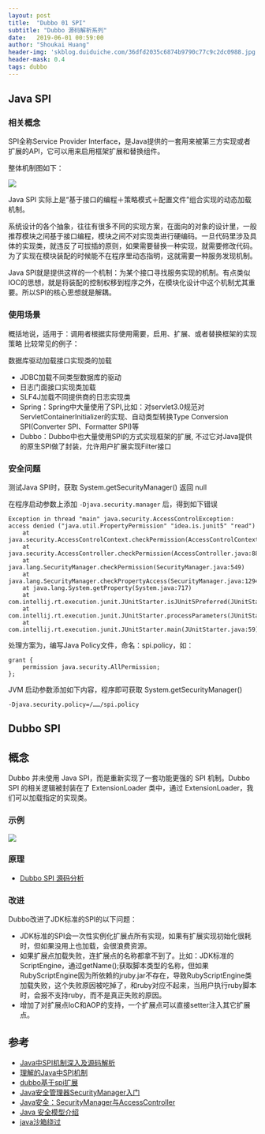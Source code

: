 ```yaml
---
layout: post
title:  "Dubbo 01 SPI"
subtitle: "Dubbo 源码解析系列"
date:   2019-06-01 00:59:00
author: "Shoukai Huang"
header-img: 'skblog.duiduiche.com/36dfd2035c6874b9790c77c9c2dc0988.jpg'
header-mask: 0.4
tags: dubbo
---
```


## Java SPI 

### 相关概念

SPI全称Service Provider Interface，是Java提供的一套用来被第三方实现或者扩展的API，它可以用来启用框架扩展和替换组件。

整体机制图如下：

![](http://skblog.duiduiche.com/ddc944ec20c02c8182f1f072dab466f5.jpg)

Java SPI 实际上是“基于接口的编程＋策略模式＋配置文件”组合实现的动态加载机制。

系统设计的各个抽象，往往有很多不同的实现方案，在面向的对象的设计里，一般推荐模块之间基于接口编程，模块之间不对实现类进行硬编码。一旦代码里涉及具体的实现类，就违反了可拔插的原则，如果需要替换一种实现，就需要修改代码。为了实现在模块装配的时候能不在程序里动态指明，这就需要一种服务发现机制。

Java SPI就是提供这样的一个机制：为某个接口寻找服务实现的机制。有点类似IOC的思想，就是将装配的控制权移到程序之外，在模块化设计中这个机制尤其重要。所以SPI的核心思想就是解耦。

### 使用场景

概括地说，适用于：调用者根据实际使用需要，启用、扩展、或者替换框架的实现策略
比较常见的例子：

数据库驱动加载接口实现类的加载

* JDBC加载不同类型数据库的驱动
* 日志门面接口实现类加载
* SLF4J加载不同提供商的日志实现类
* Spring：Spring中大量使用了SPI,比如：对servlet3.0规范对ServletContainerInitializer的实现、自动类型转换Type Conversion SPI(Converter SPI、Formatter SPI)等
* Dubbo：Dubbo中也大量使用SPI的方式实现框架的扩展, 不过它对Java提供的原生SPI做了封装，允许用户扩展实现Filter接口

### 安全问题

测试Java SPI时，获取 System.getSecurityManager() 返回 null

在程序启动参数上添加 `-Djava.security.manager` 后，得到如下错误

```
Exception in thread "main" java.security.AccessControlException: access denied ("java.util.PropertyPermission" "idea.is.junit5" "read")
	at java.security.AccessControlContext.checkPermission(AccessControlContext.java:472)
	at java.security.AccessController.checkPermission(AccessController.java:884)
	at java.lang.SecurityManager.checkPermission(SecurityManager.java:549)
	at java.lang.SecurityManager.checkPropertyAccess(SecurityManager.java:1294)
	at java.lang.System.getProperty(System.java:717)
	at com.intellij.rt.execution.junit.JUnitStarter.isJUnit5Preferred(JUnitStarter.java:179)
	at com.intellij.rt.execution.junit.JUnitStarter.processParameters(JUnitStarter.java:75)
	at com.intellij.rt.execution.junit.JUnitStarter.main(JUnitStarter.java:59)
```

处理方案为，编写Java Policy文件，命名：spi.policy，如：

```
grant {
    permission java.security.AllPermission;
};
```

JVM 启动参数添加如下内容，程序即可获取 System.getSecurityManager()

```
-Djava.security.policy=/……/spi.policy
```

## Dubbo SPI

## 概念

Dubbo 并未使用 Java SPI，而是重新实现了一套功能更强的 SPI 机制。Dubbo SPI 的相关逻辑被封装在了 ExtensionLoader 类中，通过 ExtensionLoader，我们可以加载指定的实现类。

### 示例

![](http://skblog.duiduiche.com/da7629b8e5438009a273121906d961b7.jpg)


### 原理

* [Dubbo SPI 源码分析](http://dubbo.apache.org/zh-cn/docs/source_code_guide/dubbo-spi.html)

### 改进

Dubbo改进了JDK标准的SPI的以下问题：

* JDK标准的SPI会一次性实例化扩展点所有实现，如果有扩展实现初始化很耗时，但如果没用上也加载，会很浪费资源。
* 如果扩展点加载失败，连扩展点的名称都拿不到了。比如：JDK标准的ScriptEngine，通过getName();获取脚本类型的名称，但如果RubyScriptEngine因为所依赖的jruby.jar不存在，导致RubyScriptEngine类加载失败，这个失败原因被吃掉了，和ruby对应不起来，当用户执行ruby脚本时，会报不支持ruby，而不是真正失败的原因。
* 增加了对扩展点IoC和AOP的支持，一个扩展点可以直接setter注入其它扩展点。


## 参考

* [Java中SPI机制深入及源码解析](https://cxis.me/2017/04/17/Java%E4%B8%ADSPI%E6%9C%BA%E5%88%B6%E6%B7%B1%E5%85%A5%E5%8F%8A%E6%BA%90%E7%A0%81%E8%A7%A3%E6%9E%90/)
* [理解的Java中SPI机制](https://juejin.im/post/5b9b1c115188255c5e66d18c)
* [dubbo基于spi扩展](https://blog.csdn.net/csdnxingyuntian/article/details/54988851)
* [Java安全管理器SecurityManager入门](https://www.cnblogs.com/yiwangzhibujian/p/6207212.html)
* [Java安全：SecurityManager与AccessController](https://juejin.im/post/5b693511e51d45195113866a#heading-5)
* [Java 安全模型介绍](https://www.ibm.com/developerworks/cn/java/j-lo-javasecurity/)
* [java沙箱绕过](https://www.anquanke.com/post/id/151398)






